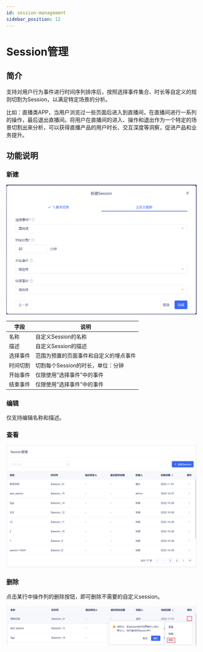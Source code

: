 ```yaml
---
id: session-management
sidebar_position: 12
---
```


# Session管理

## 简介

支持对用户行为事件进行时间序列排序后，按照选择事件集合、时长等自定义的规则切割为Session，以满足特定场景的分析。

比如：直播类APP，当用户浏览过一些页面后进入到直播间，在直播间进行一系列的操作，最后退出直播间。将用户在直播间的进入、操作和退出作为一个特定的场景切割出来分析，可以获得直播产品的用户时长、交互深度等洞察，促进产品和业务提升。

## 功能说明[](#gong-neng-shuo-ming)

### 新建

![picture 7](/img/69a01b63efedf81d24b5278573758be9752dbe58d00f6c6333885dedae742310_pic_1667302521986_2022-11-01.png)  

| 字段          | 说明   |
| ------------ | ------------------------------------------------------------------------------------------------------------------- |
| 名称             | 自定义Session的名称 |
| 描述             | 自定义Session的描述 |
| 选择事件         | 范围为预置的页面事件和自定义的埋点事件 |
| 时间切割         | 切割每个Session的时长，单位：分钟 |
| 开始事件         | 仅限使用“选择事件”中的事件 |
| 结束事件         | 仅限使用“选择事件”中的事件 |

### 编辑

仅支持编辑名称和描述。

### 查看

![picture 6](/img/d1477419e5d4a9284b599374ca4846ae55a9d485c9bd5fdc656b76a9094284e8_pic_1667301975908_2022-11-01.png)  


### 删除

点击某行中操作列的删除按钮，即可删除不需要的自定义session。

![picture 10](/img/032f2359b9265e1ddce69cde908ec53ae5d67144305137b720e1429539354021_pic_1667303754515_2022-11-01.png)  

